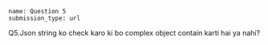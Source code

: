 ```ngMeta
name: Question 5
submission_type: url
```

Q5.Json string ko check karo ki bo complex object contain karti hai ya nahi?